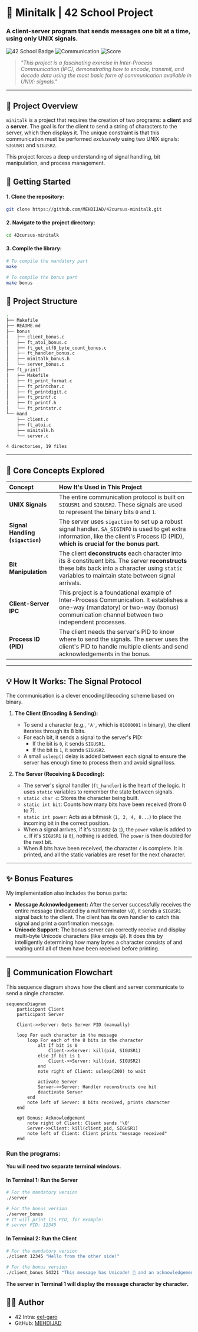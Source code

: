 # 📡 Minitalk | 42 School Project

### A client-server program that sends messages one bit at a time, using only UNIX signals.

![42 School Badge](https://img.shields.io/badge/42-School-blue)
![Communication](https://img.shields.io/badge/Communication-Stable-success)
![Score](https://img.shields.io/badge/Score-125%2F100-brightgreen)

> *"This project is a fascinating exercise in Inter-Process Communication (IPC), demonstrating how to encode, transmit, and decode data using the most basic form of communication available in UNIX: signals."*

---

## 🎯 Project Overview

`minitalk` is a project that requires the creation of two programs: a **client** and a **server**. The goal is for the client to send a string of characters to the server, which then displays it. The unique constraint is that this communication must be performed *exclusively* using two UNIX signals: `SIGUSR1` and `SIGUSR2`.

This project forces a deep understanding of signal handling, bit manipulation, and process management.

## 🚀 Getting Started

#### 1. Clone the repository:

```bash
git clone https://github.com/MEHDIJAD/42cursus-minitalk.git
```

#### 2. Navigate to the project directory:

```bash
cd 42cursus-minitalk
```

#### 3. Compile the library:

```bash
# To compile the mandatory part
make

# To compile the bonus part
make bonus
```

## 🪾 Project Structure
```bash
.
├── Makefile
├── README.md
├── bonus
│   ├── client_bonus.c
│   ├── ft_atoi_bonus.c
│   ├── ft_get_utf8_byte_count_bonus.c
│   ├── ft_handler_bonus.c
│   ├── minitalk_bonus.h
│   └── server_bonus.c
├── ft_printf
│   ├── Makefile
│   ├── ft_print_format.c
│   ├── ft_printchar.c
│   ├── ft_printdigit.c
│   ├── ft_printf.c
│   ├── ft_printf.h
│   └── ft_printstr.c
└── mand
    ├── client.c
    ├── ft_atoi.c
    ├── minitalk.h
    └── server.c

4 directories, 19 files
```

---

## 🧠 Core Concepts Explored

| Concept | How It's Used in This Project |
| :--- | :--- |
| **UNIX Signals** | The entire communication protocol is built on `SIGUSR1` and `SIGUSR2`. These signals are used to represent the binary bits `0` and `1`. |
| **Signal Handling (`sigaction`)** | The server uses `sigaction` to set up a robust signal handler. `SA_SIGINFO` is used to get extra information, like the client's Process ID (PID), **which is crucial for the bonus part.** |
| **Bit Manipulation** | The client **deconstructs** each character into its 8 constituent bits. The server **reconstructs** these bits back into a character using `static` variables to maintain state between signal arrivals. |
| **Client-Server IPC** | This project is a foundational example of Inter-Process Communication. It establishes a one-way (mandatory) or two-way (bonus) communication channel between two independent processes. |
| **Process ID (PID)** | The client needs the server's PID to know where to send the signals. The server uses the client's PID to handle multiple clients and send acknowledgements in the bonus. |

---

## 💡 How It Works: The Signal Protocol

The communication is a clever encoding/decoding scheme based on binary.

1.  **The Client (Encoding & Sending):**
    *   To send a character (e.g., `'A'`, which is `01000001` in binary), the client iterates through its 8 bits.
    *   For each bit, it sends a signal to the server's PID:
        *   If the bit is `0`, it sends `SIGUSR1`.
        *   If the bit is `1`, it sends `SIGUSR2`.
    *   A small `usleep()` delay is added between each signal to ensure the server has enough time to process them and avoid signal loss.

2.  **The Server (Receiving & Decoding):**
    *   The server's signal handler (`ft_handler`) is the heart of the logic. It uses `static` variables to remember the state between signals.
    *   `static char c`: Stores the character being built.
    *   `static int bit`: Counts how many bits have been received (from 0 to 7).
    *   `static int power`: Acts as a bitmask (`1, 2, 4, 8...`) to place the incoming bit in the correct position.
    *   When a signal arrives, if it's `SIGUSR2` (a `1`), the `power` value is added to `c`. If it's `SIGUSR1` (a `0`), nothing is added. The `power` is then doubled for the next bit.
    *   When 8 bits have been received, the character `c` is complete. It is printed, and all the static variables are reset for the next character.

---

## ✨ Bonus Features

My implementation also includes the bonus parts:

-   **Message Acknowledgement:** After the server successfully receives the entire message (indicated by a null terminator `\0`), it sends a `SIGUSR1` signal back to the client. The client has its own handler to catch this signal and print a confirmation message.
-   **Unicode Support:** The bonus server can correctly receive and display multi-byte Unicode characters (like emojis `😀`). It does this by intelligently determining how many bytes a character consists of and waiting until all of them have been received before printing.

---

## 🔄 Communication Flowchart

This sequence diagram shows how the client and server communicate to send a single character.

```mermaid
sequenceDiagram
    participant Client
    participant Server

    Client->>Server: Gets Server PID (manually)
    
    loop For each character in the message
        loop For each of the 8 bits in the character
            alt If bit is 0
                Client->>Server: kill(pid, SIGUSR1)
            else If bit is 1
                Client->>Server: kill(pid, SIGUSR2)
            end
            note right of Client: usleep(200) to wait
            
            activate Server
            Server->>Server: Handler reconstructs one bit
            deactivate Server
        end
        note left of Server: 8 bits received, prints character
    end

    opt Bonus: Acknowledgement
        note right of Client: Client sends '\0'
        Server->>Client: kill(client_pid, SIGUSR1)
        note left of Client: Client prints "message received"
    end
```

###  Run the programs:

**You will need two separate terminal windows.**

#### In Terminal 1: Run the Server

```bash
# For the mandatory version
./server

# For the bonus version
./server_bonus
# It will print its PID, for example:
# server PID: 12345
```

#### In Terminal 2: Run the Client

```bash
# For the mandatory version
./client 12345 "Hello from the other side!"

# For the bonus version
./client_bonus 54321 "This message has Unicode! 🚀 and an acknowledgement."
```

**The server in Terminal 1 will display the message character by character.**

## 👨‍💻 Author

- 42 Intra: [eel-garo](https://profile.intra.42.fr/users/eel-garo)
- GitHub: [MEHDIJAD](https://github.com/MAHDIJAD)
